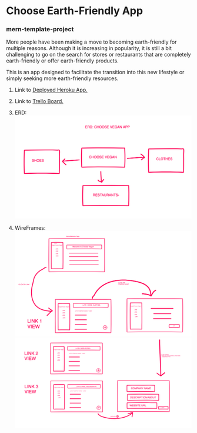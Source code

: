 # Choose Earth-Friendly App

### mern-template-project

More people have been making a move to becoming earth-friendly for multiple reasons. Although it is increasing in popularity, it is still a bit challenging to go on the search for stores or restaurants that are completely earth-friendly or offer earth-friendly products.

This is an app designed to facilitate the transition into this new lifestyle or simply seeking more earth-friendly resources. 

1. Link to [Deployed Heroku App.]()

1. Link to [Trello Board.](https://trello.com/b/jfZJXyEp/project-3-choose-earth-friendly-mern-app)

1. ERD:
![App ERD image](client/public/images/ERDimage.png)

1. WireFrames:
![Wireframe image 1](client/public/images/Wireframe1.png)
![Wireframe image 2](client/public/images/Wireframe2.png)
